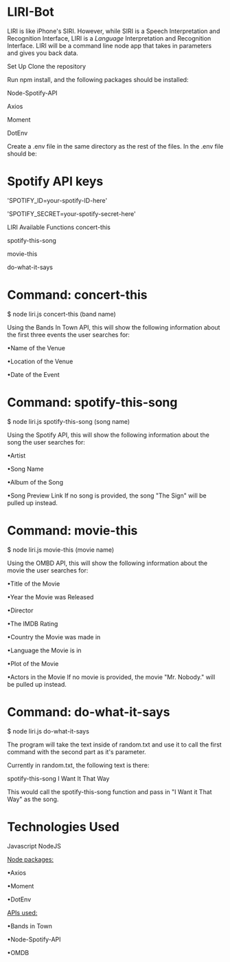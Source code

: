# LIRI-Bot
LIRI is like iPhone's SIRI. However, while SIRI is a Speech Interpretation and Recognition Interface,  LIRI is a _Language_ Interpretation and Recognition Interface. LIRI will be a command line node app that takes in parameters and gives you back data.

Set Up
Clone the repository

Run npm install, and the following packages should be installed:

Node-Spotify-API

Axios

Moment

DotEnv

Create a .env file in the same directory as the rest of the files. In the .env file should be:

# Spotify API keys

'SPOTIFY_ID=your-spotify-ID-here'

'SPOTIFY_SECRET=your-spotify-secret-here'

LIRI Available Functions
concert-this

spotify-this-song

movie-this

do-what-it-says

# Command: concert-this
$ node liri.js concert-this (band name)

Using the Bands In Town API, this will show the following information about the first three events the user searches for:

•Name of the Venue

•Location of the Venue

•Date of the Event

# Command: spotify-this-song
$ node liri.js spotify-this-song (song name)

Using the Spotify API, this will show the following information about the song the user searches for:

•Artist

•Song Name

•Album of the Song

•Song Preview Link
If no song is provided, the song "The Sign" will be pulled up instead.

# Command: movie-this
$ node liri.js movie-this (movie name)

Using the OMBD API, this will show the following information about the movie the user searches for:

•Title of the Movie

•Year the Movie was Released

•Director

•The IMDB Rating

•Country the Movie was made in

•Language the Movie is in

•Plot of the Movie

•Actors in the Movie
If no movie is provided, the movie "Mr. Nobody." will be pulled up instead.

# Command: do-what-it-says
$ node liri.js do-what-it-says

The program will take the text inside of random.txt and use it to call the first command with the second part as it's parameter.

Currently in random.txt, the following text is there:

spotify-this-song I Want It That Way

This would call the spotify-this-song function and pass in "I Want it That Way" as the song.

# Technologies Used
Javascript
NodeJS

<u>Node packages:</u>

•Axios

•Moment

•DotEnv

<u>APIs used:</u>

•Bands in Town

•Node-Spotify-API

•OMDB
